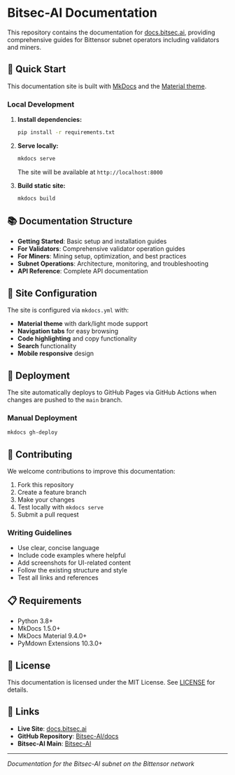 # Bitsec-AI Documentation

This repository contains the documentation for [docs.bitsec.ai](https://docs.bitsec.ai), providing comprehensive guides for Bittensor subnet operators including validators and miners.

## 🚀 Quick Start

This documentation site is built with [MkDocs](https://www.mkdocs.org/) and the [Material theme](https://squidfunk.github.io/mkdocs-material/).

### Local Development

1. **Install dependencies:**
   ```bash
   pip install -r requirements.txt
   ```

2. **Serve locally:**
   ```bash
   mkdocs serve
   ```
   The site will be available at `http://localhost:8000`

3. **Build static site:**
   ```bash
   mkdocs build
   ```

## 📚 Documentation Structure

- **Getting Started**: Basic setup and installation guides
- **For Validators**: Comprehensive validator operation guides
- **For Miners**: Mining setup, optimization, and best practices  
- **Subnet Operations**: Architecture, monitoring, and troubleshooting
- **API Reference**: Complete API documentation

## 🔧 Site Configuration

The site is configured via `mkdocs.yml` with:

- **Material theme** with dark/light mode support
- **Navigation tabs** for easy browsing
- **Code highlighting** and copy functionality
- **Search** functionality
- **Mobile responsive** design

## 🚀 Deployment

The site automatically deploys to GitHub Pages via GitHub Actions when changes are pushed to the `main` branch.

### Manual Deployment

```bash
mkdocs gh-deploy
```

## 🤝 Contributing

We welcome contributions to improve this documentation:

1. Fork this repository
2. Create a feature branch
3. Make your changes
4. Test locally with `mkdocs serve`
5. Submit a pull request

### Writing Guidelines

- Use clear, concise language
- Include code examples where helpful
- Add screenshots for UI-related content
- Follow the existing structure and style
- Test all links and references

## 📋 Requirements

- Python 3.8+
- MkDocs 1.5.0+
- MkDocs Material 9.4.0+
- PyMdown Extensions 10.3.0+

## 📝 License

This documentation is licensed under the MIT License. See [LICENSE](LICENSE) for details.

## 🔗 Links

- **Live Site**: [docs.bitsec.ai](https://docs.bitsec.ai)
- **GitHub Repository**: [Bitsec-AI/docs](https://github.com/Bitsec-AI/docs)
- **Bitsec-AI Main**: [Bitsec-AI](https://github.com/Bitsec-AI)

---

*Documentation for the Bitsec-AI subnet on the Bittensor network*
